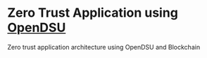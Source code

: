 # Zero Trust Application using [OpenDSU](https://opendsu.com/)
Zero trust application architecture using OpenDSU and Blockchain
